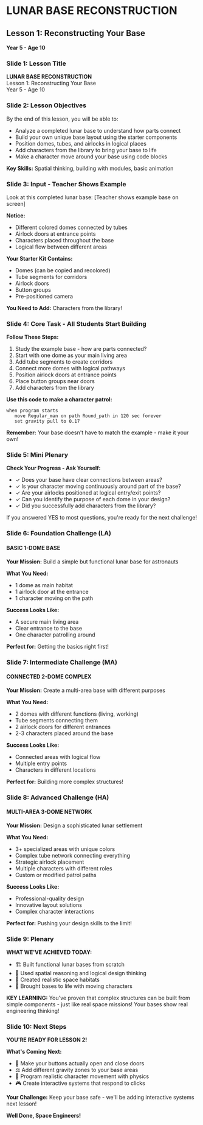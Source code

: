 # LUNAR BASE RECONSTRUCTION
## Lesson 1: Reconstructing Your Base
**Year 5 - Age 10**

### Slide 1: Lesson Title
**LUNAR BASE RECONSTRUCTION**  
Lesson 1: Reconstructing Your Base  
Year 5 - Age 10

### Slide 2: Lesson Objectives
By the end of this lesson, you will be able to:
- Analyze a completed lunar base to understand how parts connect
- Build your own unique base layout using the starter components
- Position domes, tubes, and airlocks in logical places
- Add characters from the library to bring your base to life
- Make a character move around your base using code blocks

**Key Skills:** Spatial thinking, building with modules, basic animation

### Slide 3: Input - Teacher Shows Example
Look at this completed lunar base: [Teacher shows example base on screen]

**Notice:**
- Different colored domes connected by tubes
- Airlock doors at entrance points
- Characters placed throughout the base
- Logical flow between different areas

**Your Starter Kit Contains:**
- Domes (can be copied and recolored)
- Tube segments for corridors
- Airlock doors
- Button groups
- Pre-positioned camera

**You Need to Add:** Characters from the library!

### Slide 4: Core Task - All Students Start Building
**Follow These Steps:**
1. Study the example base - how are parts connected?
2. Start with one dome as your main living area
3. Add tube segments to create corridors
4. Connect more domes with logical pathways
5. Position airlock doors at entrance points
6. Place button groups near doors
7. Add characters from the library

**Use this code to make a character patrol:**
```
when program starts
   move Regular_man on path Round_path in 120 sec forever
   set gravity pull to 0.17
```

**Remember:** Your base doesn't have to match the example - make it your own!

### Slide 5: Mini Plenary
**Check Your Progress - Ask Yourself:**
- ✓ Does your base have clear connections between areas?
- ✓ Is your character moving continuously around part of the base?
- ✓ Are your airlocks positioned at logical entry/exit points?
- ✓ Can you identify the purpose of each dome in your design?
- ✓ Did you successfully add characters from the library?

If you answered YES to most questions, you're ready for the next challenge!

### Slide 6: Foundation Challenge (LA)
#### BASIC 1-DOME BASE
**Your Mission:** Build a simple but functional lunar base for astronauts

**What You Need:**
- 1 dome as main habitat
- 1 airlock door at the entrance
- 1 character moving on the path

**Success Looks Like:**
- A secure main living area
- Clear entrance to the base
- One character patrolling around

**Perfect for:** Getting the basics right first!

### Slide 7: Intermediate Challenge (MA)
#### CONNECTED 2-DOME COMPLEX
**Your Mission:** Create a multi-area base with different purposes

**What You Need:**
- 2 domes with different functions (living, working)
- Tube segments connecting them
- 2 airlock doors for different entrances
- 2-3 characters placed around the base

**Success Looks Like:**
- Connected areas with logical flow
- Multiple entry points
- Characters in different locations

**Perfect for:** Building more complex structures!

### Slide 8: Advanced Challenge (HA)
#### MULTI-AREA 3-DOME NETWORK
**Your Mission:** Design a sophisticated lunar settlement

**What You Need:**
- 3+ specialized areas with unique colors
- Complex tube network connecting everything
- Strategic airlock placement
- Multiple characters with different roles
- Custom or modified patrol paths

**Success Looks Like:**
- Professional-quality design
- Innovative layout solutions
- Complex character interactions

**Perfect for:** Pushing your design skills to the limit!

### Slide 9: Plenary
**WHAT WE'VE ACHIEVED TODAY:**
- 🏗️ Built functional lunar bases from scratch
- 🧠 Used spatial reasoning and logical design thinking
- 🚀 Created realistic space habitats
- 👥 Brought bases to life with moving characters

**KEY LEARNING:** You've proven that complex structures can be built from simple components - just like real space missions! Your bases show real engineering thinking!

### Slide 10: Next Steps
**YOU'RE READY FOR LESSON 2!**

**What's Coming Next:**
- 🔘 Make your buttons actually open and close doors
- ⚖️ Add different gravity zones to your base areas
- 🏃 Program realistic character movement with physics
- 🎮 Create interactive systems that respond to clicks

**Your Challenge:** Keep your base safe - we'll be adding interactive systems next lesson!

**Well Done, Space Engineers!**